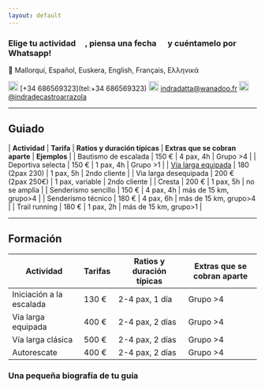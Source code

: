 ```yaml
---
layout: default
---
```


### Elige tu actividad <img src="https://raw.githubusercontent.com/FortAwesome/Font-Awesome/6.x/svgs/solid/mountain.svg" width="15" height="15">, piensa una fecha <img src="https://raw.githubusercontent.com/FortAwesome/Font-Awesome/6.x/svgs/regular/calendar-plus.svg" width="15" height="15"> y cuéntamelo por Whatsapp!

:date: Mallorquí, Español, Euskera, English, Français, Ελληνικά

<img src="https://raw.githubusercontent.com/FortAwesome/Font-Awesome/6.x/svgs/brands/whatsapp.svg" width="20" height="20"> [+34 686569323](tel:+34 686569323)
<img src="https://raw.githubusercontent.com/FortAwesome/Font-Awesome/6.x/svgs/regular/envelope.svg" width="20" height="20"> [indradatta@wanadoo.fr](mailto:indradatta@wanadoo.fr)
<img src="https://raw.githubusercontent.com/FortAwesome/Font-Awesome/6.x/svgs/brands/instagram.svg" width="20" height="20"> [@indradecastroarrazola](https://www.instagram.com/indradecastroarrazola/)

* * *

## Guiado

| **Actividad**         | **Tarifa** | **Ratios y duración típicas** | **Extras que se cobran aparte** | **Ejemplos**                                                                                                                                          |
| Bautismo de escalada  | 150 €                    | 4 pax, 4h                     | Grupo >4                              |
| Deportiva selecta     | 150 €                    | 1 pax, 4h                     | Grupo >1                              |
| [Vía larga equipada](./via-larga-equipada.md)    | 180<br>(2pax 230)        | 1 pax, 5h                     | 2ndo cliente                          |
| Via larga desequipada | 200 €<br>(2pax 250€)     | 1 pax, variable               | 2ndo cliente                          |
| Cresta                | 200 €                    | 1 pax, 5h                     | no se amplia                          |
| Senderismo sencillo   | 150 €                    | 4 pax, 4h                     | más de 15 km, grupo>4                 |
| Senderismo técnico    | 180 €                    | 4 pax, 6h                     | más de 15 km, grupo>4                 |
| Trail running         | 180 €                    | 1 pax, 2h                     | más de 15 km, grupo>1                 |

* * * * * * * * * * * * * * * * * * * * * * * * * * * * * * * * * * * * * * * * * * * * * * * * * * * * * * * * * * * * * * * * * * * * * * 

## Formación

| **Actividad**            | **Tarifas** | **Ratios y duración típicas** | **Extras que se cobran aparte** |
| ------------------------ | ------------------------ | ----------------------------- | ------------------------------------- |
| Iniciación a la escalada | 130 €                    | 2-4 pax, 1 día                | Grupo >4                              |
| Via larga equipada       | 400 €                    | 2-4 pax, 2 días               | Grupo >4                              |
| Vía larga clásica        | 500 €                    | 2-4 pax, 2 días               | Grupo >4                              |
| Autorescate              | 400 €                    | 2-4 pax, 2 días               | Grupo >4                              |


### Una pequeña biografía de tu guía



